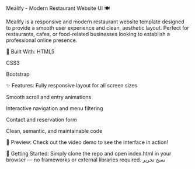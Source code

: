 Mealify - Modern Restaurant Website UI 🍽️

Mealify is a responsive and modern restaurant website template designed to provide a smooth user experience and clean, aesthetic layout. Perfect for restaurants, cafes, or food-related businesses looking to establish a professional online presence.

🔧 Built With:
HTML5

CSS3

Bootstrap

✨ Features:
Fully responsive layout for all screen sizes

Smooth scroll and entry animations

Interactive navigation and menu filtering

Contact and reservation form

Clean, semantic, and maintainable code

📸 Preview:
Check out the video demo to see the interface in action!

🚀 Getting Started:
Simply clone the repo and open index.html in your browser — no frameworks or external libraries required.
نسخ
تحرير
